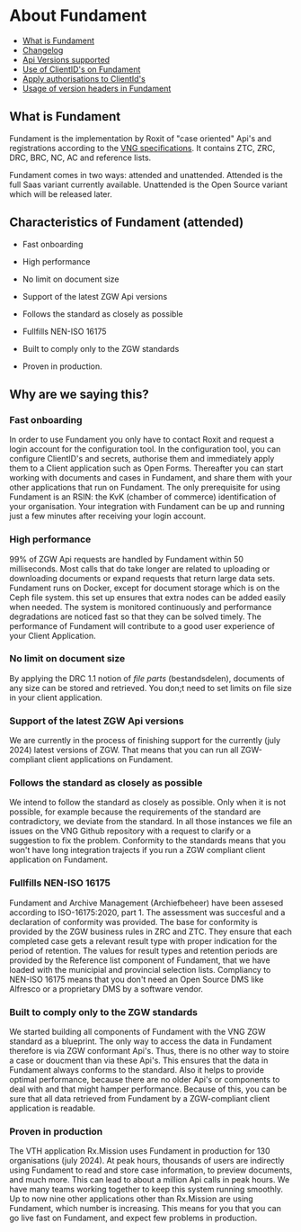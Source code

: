 # About Fundament

- [What is Fundament](#what-is-fundament)
- [Changelog](./CHANGELOG.md)
- [Api Versions supported](./ApiVersions.md)
- [Use of ClientID's on Fundament](./ClientID.md)
- [Apply authorisations to ClientId's](./Authorisation.md)
- [Usage of version headers in Fundament](./VersionHeader.md)

## What is Fundament

Fundament is the implementation by Roxit of "case oriented" Api's and registrations according to the [VNG specifications](<https://vng-realisatie.github.io/gemma-zaken/standaard/>).
It contains ZTC, ZRC, DRC, BRC, NC, AC and reference lists.

Fundament comes in two ways: attended and unattended. Attended is the full Saas variant currently available. Unattended is the Open Source variant which will be released later. 

## Characteristics of Fundament (attended)
- Fast onboarding
  
- High performance

- No limit on document size

- Support of the latest ZGW Api versions

- Follows the standard as closely as possible

- Fullfills NEN-ISO 16175

- Built to comply only to the ZGW standards

- Proven in production.

## Why are we saying this?
### Fast onboarding
In order to use Fundament you only have to contact Roxit and request a login account for the configuration tool. In the configuration tool, you can configure ClientID's and secrets, authorise them and  immediately apply them to a Client application such as Open Forms. Thereafter you can start working with documents and cases in Fundament, and share them with your other applications that run on Fundament. The only prerequisite for using Fundament is an RSIN: the KvK (chamber of commerce) identification of your organisation. Your integration with Fundament can be up and running just a few minutes after receiving your login account.   
  
### High performance
99% of ZGW Api requests are handled by Fundament within 50 milliseconds. Most calls that do take longer are related to uploading or downloading documents or expand requests that return large data sets. Fundament runs on Docker, except for document storage which is on the Ceph file system. this set up ensures that extra nodes can be added easily when needed. The system is monitored continuously and performance degradations are noticed fast so that they can be solved timely. The performance of Fundament will contribute to a good user experience of your Client Application. 

### No limit on document size
By applying the DRC 1.1 notion of <em>file parts</em> (bestandsdelen), documents of any size can be stored and retrieved. You don;t need to set limits on file size in your client application.

### Support of the latest ZGW Api versions
We are currently in the process of finishing support for the currently (july 2024) latest versions of ZGW. That means that you can run all ZGW-compliant client applications on Fundament.  

### Follows the standard as closely as possible
We intend to follow the standard as closely as possible. Only when it is not possible, for example because the requirements of the standard are contradictory, we deviate from the standard.
In all those instances we file an issues on the VNG Github repository with a request to clarify or a suggestion to fix the problem. Conformity to the standards means that you won't have long integration trajects if you run a ZGW compliant client application on Fundament.

### Fullfills NEN-ISO 16175
Fundament and Archive Management</em> (Archiefbeheer) have been assesed according to ISO-16175:2020, part 1. The assessment was succesful and a declaration of conformity was provided. The base for conformity is provided by the ZGW business rules in ZRC and ZTC. They ensure that each completed case gets a relevant result type with proper indication for the period of retention. The values for result types and retention periods are provided by the Reference list component of Fundament, that we have loaded with the municipial and provincial selection lists. Compliancy to NEN-ISO 16175 means that you don't need an Open Source DMS like Alfresco or a proprietary DMS by a software vendor.       

### Built to comply only to the ZGW standards
We started building all components of Fundament with the VNG ZGW standard as a blueprint. The only way to access the data in Fundament therefore is via ZGW conformant Api's. Thus, there is no other way to stoire a case or doucment than via these Api's. This ensures that the data in Fundament always conforms to the standard. Also it helps to provide optimal performance, because there are no older Api's or components to deal with and that might hamper performance. Because of this, you can be sure that all data retrieved from Fundament by a ZGW-compliant client application is readable.   

### Proven in production
The VTH application Rx.Mission uses Fundament in production for 130 organisations (july 2024). At peak hours, thousands of users are indirectly using Fundament to read and store case information, to preview documents, and much more. This can lead to about a million Api calls in peak hours. We have many teams working together to keep this system running smoothly. Up to now nine other applications other than Rx.Mission are using Fundament, which number is increasing. This means for you that you can go live fast on Fundament, and expect few problems in production.  
